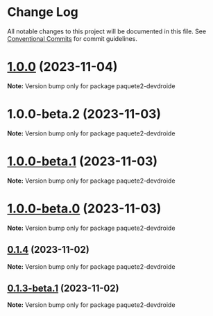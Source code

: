 # Change Log

All notable changes to this project will be documented in this file.
See [Conventional Commits](https://conventionalcommits.org) for commit guidelines.

# [1.0.0](https://github.com/devdroide/MonorepoLerna/compare/paquete2-devdroide@1.0.0-beta.2...paquete2-devdroide@1.0.0) (2023-11-04)

**Note:** Version bump only for package paquete2-devdroide





# 1.0.0-beta.2 (2023-11-03)

**Note:** Version bump only for package paquete2-devdroide





# [1.0.0-beta.1](https://github.com/devdroide/MonorepoLerna/compare/paquete2-devdroide@1.0.0-beta.0...paquete2-devdroide@1.0.0-beta.1) (2023-11-03)

**Note:** Version bump only for package paquete2-devdroide





# [1.0.0-beta.0](https://github.com/devdroide/MonorepoLerna/compare/paquete2-devdroide@0.1.4...paquete2-devdroide@1.0.0-beta.0) (2023-11-03)

**Note:** Version bump only for package paquete2-devdroide





## [0.1.4](https://github.com/devdroide/MonorepoLerna/compare/paquete2-devdroide@0.1.3...paquete2-devdroide@0.1.4) (2023-11-02)

**Note:** Version bump only for package paquete2-devdroide





## [0.1.3-beta.1](https://github.com/devdroide/MonorepoLerna/compare/paquete2-devdroide@0.1.3-beta.0...paquete2-devdroide@0.1.3-beta.1) (2023-11-02)

**Note:** Version bump only for package paquete2-devdroide
